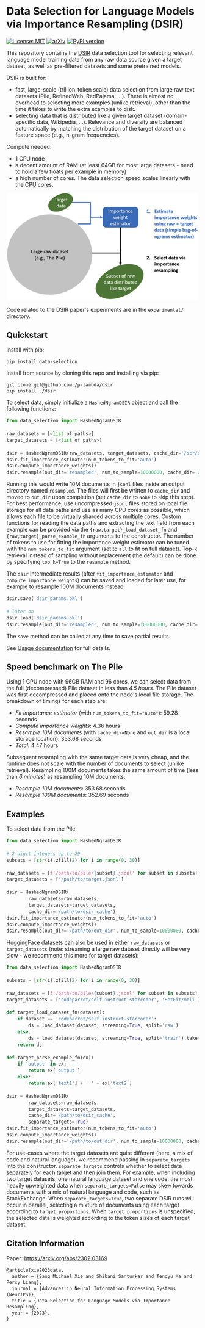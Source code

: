 # Data Selection for Language Models via Importance Resampling (DSIR)
[![License: MIT](https://img.shields.io/badge/License-MIT-yellow.svg)](https://opensource.org/licenses/MIT)
[![arXiv](https://img.shields.io/badge/arXiv-2305.10429-00ff00.svg)](https://arxiv.org/abs/2302.03169)
[![PyPI version](https://badge.fury.io/py/data-selection.svg)](https://badge.fury.io/py/data-selection)

This repository contains the [DSIR](https://arxiv.org/abs/2302.03169) data selection tool for selecting relevant language model training data from any raw data source given a target dataset, as well as pre-filtered datasets and some pretrained models.

DSIR is built for:
- fast, large-scale (trillion-token scale) data selection from large raw text datasets (Pile, RefinedWeb, RedPajama, ...). There is almost no overhead to selecting more examples (unlike retrieval), other than the time it takes to write the extra examples to disk.
- selecting data that is distributed like a given target dataset (domain-specific data, Wikipedia, ...). Relevance and diversity are balanced automatically by matching the distribution of the target dataset on a feature space (e.g., n-gram frequencies).

Compute needed:
- 1 CPU node
- a decent amount of RAM (at least 64GB for most large datasets - need to hold a few floats per example in memory)
- a high number of cores. The data selection speed scales linearly with the CPU cores.

![DSIR figure](fig1.png)

Code related to the DSIR paper's experiments are in the `experimental/` directory.

## Quickstart

Install with pip:
```
pip install data-selection
```

Install from source by cloning this repo and installing via pip:
```
git clone git@github.com:/p-lambda/dsir
pip install ./dsir
```

To select data, simply initialize a `HashedNgramDSIR` object and call the following functions:
```python
from data_selection import HashedNgramDSIR

raw_datasets = [<list of paths>]
target_datasets = [<list of paths>]

dsir = HashedNgramDSIR(raw_datasets, target_datasets, cache_dir='/scr/dsir_cache')
dsir.fit_importance_estimator(num_tokens_to_fit='auto')
dsir.compute_importance_weights()
dsir.resample(out_dir='resampled', num_to_sample=10000000, cache_dir='/scr/resampled_cache')
```
Running this would write 10M documents in `jsonl` files inside an output directory named `resampled`. The files will first be written to `cache_dir` and moved to `out_dir` upon completion (set `cache_dir` to `None` to skip this step). For best performance, use uncompressed `jsonl` files stored on local file storage for all data paths and use as many CPU cores as possible, which allows each file to be virtually sharded across multiple cores. Custom functions for reading the data paths and extracting the text field from each example can be provided via the
`{raw,target}_load_dataset_fn` and `{raw,target}_parse_example_fn` arguments to the constructor. The number of tokens to use for fitting the importance weight estimator can be tuned with the `num_tokens_to_fit` argument (set to `all` to fit on full dataset). Top-k retrieval instead of sampling without replacement (the default) can be done by specifying `top_k=True` to the `resample` method.
 
The `dsir` intermediate results (after `fit_importance_estimator` and `compute_importance_weights`) can be saved and loaded for later use, for example to resample 100M documents instead:
```python
dsir.save('dsir_params.pkl')

# later on
dsir.load('dsir_params.pkl')
dsir.resample(out_dir='resampled', num_to_sample=100000000, cache_dir='/scr/resampled_cache')
```
The `save` method can be called at any time to save partial results.

See [Usage documentation](data_selection/README.md) for full details.


## Speed benchmark on The Pile
Using 1 CPU node with 96GB RAM and 96 cores, we can select data from the full (decompressed) Pile dataset in less than *4.5 hours*.
The Pile dataset was first decompressed and placed onto the node's local file storage. The breakdown of timings for each step are:
- *Fit importance estimator* (with `num_tokens_to_fit="auto"`): 59.28 seconds
- *Compute importance weights*: 4.36 hours
- *Resample 10M documents* (with `cache_dir=None` and `out_dir` is a local storage location): 353.68 seconds
- *Total*: 4.47 hours

Subsequent resampling with the same target data is very cheap, and the runtime does not scale with the number of documents to select (unlike retrieval). Resampling 100M documents takes the same amount of time (less than *6 minutes*) as resampling 10M documents:
- *Resample 10M documents*: 353.68 seconds
- *Resample 100M documents*: 352.69 seconds

## Examples

To select data from the Pile:
```python
from data_selection import HashedNgramDSIR

# 2-digit integers up to 29
subsets = [str(i).zfill(2) for i in range(0, 30)]

raw_datasets = [f'/path/to/pile/{subset}.jsonl' for subset in subsets]
target_datasets = ['/path/to/target.jsonl']

dsir = HashedNgramDSIR(
        raw_datasets=raw_datasets,
        target_datasets=target_datasets,
        cache_dir='/path/to/dsir_cache')
dsir.fit_importance_estimator(num_tokens_to_fit='auto')
dsir.compute_importance_weights()
dsir.resample(out_dir='/path/to/out_dir', num_to_sample=10000000, cache_dir='/path/to/resample_cache')
```

HuggingFace datasets can also be used in either `raw_datasets` or `target_datasets` (note: streaming a large raw dataset directly will be very slow - we recommend this more for target datasets):
```python
from data_selection import HashedNgramDSIR

subsets = [str(i).zfill(2) for i in range(0, 30)]

raw_datasets = [f'/path/to/pile/{subset}.jsonl' for subset in subsets]
target_datasets = ['codeparrot/self-instruct-starcoder', 'SetFit/mnli']

def target_load_dataset_fn(dataset):
    if dataset == 'codeparrot/self-instruct-starcoder':
        ds = load_dataset(dataset, streaming=True, split='raw')
    else:
        ds = load_dataset(dataset, streaming=True, split='train').take(10000)
    return ds

def target_parse_example_fn(ex):
    if 'output' in ex:
        return ex['output']
    else:
        return ex['text1'] + ' ' + ex['text2']

dsir = HashedNgramDSIR(
        raw_datasets=raw_datasets,
        target_datasets=target_datasets,
        cache_dir='/path/to/dsir_cache',
        separate_targets=True)
dsir.fit_importance_estimator(num_tokens_to_fit='auto')
dsir.compute_importance_weights()
dsir.resample(out_dir='/path/to/out_dir', num_to_sample=10000000, cache_dir='/path/to/resample_cache')
```
For use-cases where the target datasets are quite different (here, a mix of code and natural language), we recommend passing in `separate_targets` into the constructor. `separate_targets` controls whether to select data separately for each target and then join them. For example, when including two target datasets, one natural language dataset and one code, the most heavily upweighted data when `separate_targets=False` may skew towards documents with a mix of natural language and code, such as StackExchange. When `separate_targets=True`, two separate DSIR runs will occur in parallel, selecting a mixture of documents using each target according to `target_proportions`. When `target_proportions` is unspecified, the selected data is weighted according to the token sizes of each target dataset.


## Citation Information
Paper: <https://arxiv.org/abs/2302.03169>
```
@article{xie2023data,
  author = {Sang Michael Xie and Shibani Santurkar and Tengyu Ma and Percy Liang},
  journal = {Advances in Neural Information Processing Systems (NeurIPS)},
  title = {Data Selection for Language Models via Importance Resampling},
  year = {2023},
}
```

